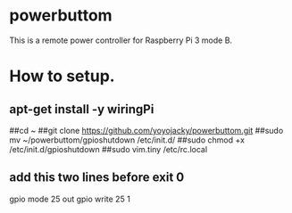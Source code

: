 # powerbuttom
This is a remote power controller for Raspberry Pi 3 mode B.
# How to setup.
## apt-get install -y wiringPi
##cd ~
##git clone https://github.com/yoyojacky/powerbuttom.git 
##sudo mv ~/powerbuttom/gpioshutdown /etc/init.d/
##sudo chmod +x /etc/init.d/gpioshutdown
##sudo vim.tiny /etc/rc.local

add this two lines before exit 0
---------------------------------
gpio mode 25 out 
gpio write 25 1 
